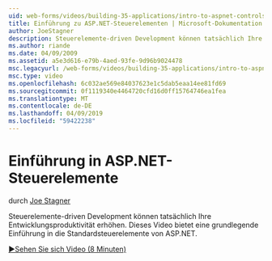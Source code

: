 ```yaml
---
uid: web-forms/videos/building-35-applications/intro-to-aspnet-controls
title: Einführung zu ASP.NET-Steuerelementen | Microsoft-Dokumentation
author: JoeStagner
description: Steuerelemente-driven Development können tatsächlich Ihre Entwicklungsproduktivität erhöhen. Dieses Video bietet eine grundlegende Einführung in die Standardsteuerelemente von ASP.NET.
ms.author: riande
ms.date: 04/09/2009
ms.assetid: a5e3d616-e79b-4aed-93fe-9d96b9024478
msc.legacyurl: /web-forms/videos/building-35-applications/intro-to-aspnet-controls
msc.type: video
ms.openlocfilehash: 6c032ae569e84037623e1c5dab5eaa14ee81fd69
ms.sourcegitcommit: 0f1119340e4464720cfd16d0ff15764746ea1fea
ms.translationtype: MT
ms.contentlocale: de-DE
ms.lasthandoff: 04/09/2019
ms.locfileid: "59422238"
---
```

# <a name="intro-to-aspnet-controls"></a>Einführung in ASP.NET-Steuerelemente

durch [Joe Stagner](https://github.com/JoeStagner)

Steuerelemente-driven Development können tatsächlich Ihre Entwicklungsproduktivität erhöhen. Dieses Video bietet eine grundlegende Einführung in die Standardsteuerelemente von ASP.NET.

[&#9654;Sehen Sie sich Video (8 Minuten)](https://channel9.msdn.com/Blogs/ASP-NET-Site-Videos/intro-to-aspnet-controls)
